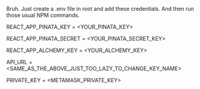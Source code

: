 Bruh. Just create a .env file in root and add these credentials. And then run those usual NPM commands.

REACT_APP_PINATA_KEY = <YOUR_PINATA_KEY>


REACT_APP_PINATA_SECRET = <YOUR_PINATA_SECRET_KEY>


REACT_APP_ALCHEMY_KEY = <YOUR_ALCHEMY_KEY>


API_URL = <SAME_AS_THE_ABOVE_JUST_TOO_LAZY_TO_CHANGE_KEY_NAME>


PRIVATE_KEY = <METAMASK_PRIVATE_KEY>

